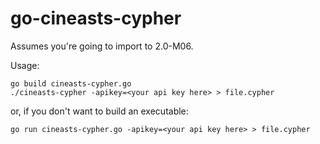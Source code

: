 go-cineasts-cypher
==================

Assumes you're going to import to 2.0-M06.

Usage:

```shell
go build cineasts-cypher.go
./cineasts-cypher -apikey=<your api key here> > file.cypher
```

or, if you don't want to build an executable:

```shell
go run cineasts-cypher.go -apikey=<your api key here> > file.cypher
```

